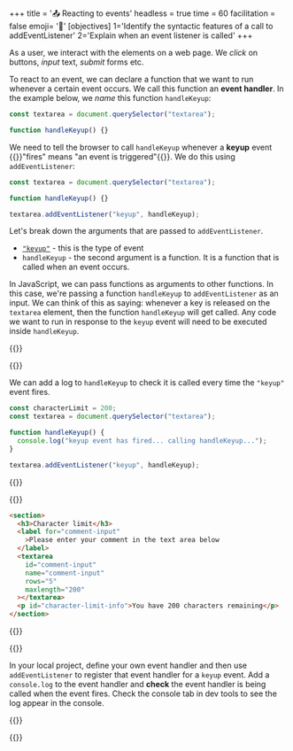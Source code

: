 +++
title = '📤 Reacting to events'
headless = true
time = 60
facilitation = false
emoji= '🧩'
[objectives]
    1='Identify the syntactic features of a call to addEventListener'
    2='Explain when an event listener is called'
+++

As a user, we interact with the elements on a web page. We _click_ on buttons, _input_ text, _submit_ forms etc.

To react to an event, we can declare a function that we want to run whenever a certain event occurs. We call this function an **event handler**. In the example below, we _name_ this function `handleKeyup`:

```js {linenos=table, hl_lines=["3"] linenostart=1}
const textarea = document.querySelector("textarea");

function handleKeyup() {}
```

We need to tell the browser to call `handleKeyup` whenever a **keyup** event {{<tooltip title="fires">}}"fires" means "an event is triggered"{{</tooltip>}}. We do this using `addEventListener`:

```js {linenos=table,linenostart=1 hl_lines=["5"]}
const textarea = document.querySelector("textarea");

function handleKeyup() {}

textarea.addEventListener("keyup", handleKeyup);
```

Let's break down the arguments that are passed to `addEventListener`.

- [`"keyup"`](https://developer.mozilla.org/en-US/docs/Web/API/Element/keyup_event) - this is the type of event
- `handleKeyup` - the second argument is a function. It is a function that is called when an event occurs.

In JavaScript, we can pass functions as arguments to other functions. In this case, we're passing a function `handleKeyup` to `addEventListener` as an input. We can think of this as saying: whenever a key is released on the `textarea` element, then the function `handleKeyup` will get called. Any code we want to run in response to the `keyup` event will need to be executed inside `handleKeyup`.

{{<tabs>}}

{{<tab name="javascript">}}

We can add a log to `handleKeyup` to check it is called every time the `"keyup"` event fires.

```js
const characterLimit = 200;
const textarea = document.querySelector("textarea");

function handleKeyup() {
  console.log("keyup event has fired... calling handleKeyup...");
}

textarea.addEventListener("keyup", handleKeyup);
```

{{</tab>}}

{{<tab name="html-css">}}

```html
<section>
  <h3>Character limit</h3>
  <label for="comment-input"
    >Please enter your comment in the text area below
  </label>
  <textarea
    id="comment-input"
    name="comment-input"
    rows="5"
    maxlength="200"
  ></textarea>
  <p id="character-limit-info">You have 200 characters remaining</p>
</section>
```

{{</tab>}}

{{<tab name="✏️ check">}}

In your local project, define your own event handler and then use `addEventListener` to register that event handler for a `keyup` event.
Add a `console.log` to the event handler and **check** the event handler is being called when the event fires.
Check the console tab in dev tools to see the log appear in the console.

{{</tab>}}

{{</tabs>}}
